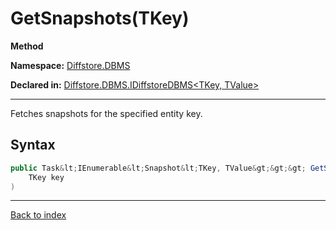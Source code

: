 # GetSnapshots(TKey)

**Method**

**Namespace:** [Diffstore.DBMS](Diffstore.DBMS.md)

**Declared in:** [Diffstore.DBMS.IDiffstoreDBMS&lt;TKey, TValue&gt;](Diffstore.DBMS.IDiffstoreDBMS{TKey,TValue}.md)

------



Fetches snapshots for the specified entity key.


## Syntax

```csharp
public Task&lt;IEnumerable&lt;Snapshot&lt;TKey, TValue&gt;&gt;&gt; GetSnapshots(
	TKey key
)
```

------

[Back to index](index.md)